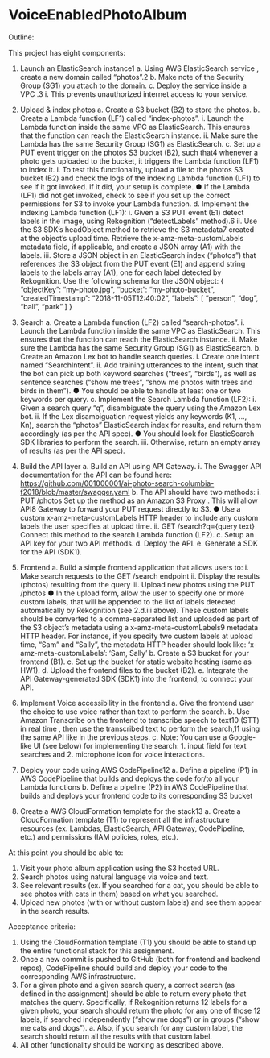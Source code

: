 # VoiceEnabledPhotoAlbum

Outline:

This project has eight components:

1. Launch an ElasticSearch instance1
  a. Using AWS ElasticSearch service , create a new domain called “photos”.2
  b. Make note of the Security Group (SG1) you attach to the domain.
  c. Deploy the service inside a VPC .3
    i. This prevents unauthorized internet access to your service.
    
2. Upload & index photos
  a. Create a S3 bucket (B2) to store the photos.
  b. Create a Lambda function (LF1) called “index-photos”.
    i. Launch the Lambda function inside the same VPC as ElasticSearch. This ensures that the function can reach the ElasticSearch instance.
    ii. Make sure the Lambda has the same Security Group (SG1) as ElasticSearch.
  c. Set up a PUT event trigger on the photos S3 bucket (B2), such that4 whenever a photo gets uploaded to the bucket, it triggers the Lambda function (LF1) to index it.
    i. To test this functionality, upload a file to the photos S3 bucket (B2) and check the logs of the indexing Lambda function (LF1) to see if it got invoked. If it did, your setup is complete.
        ● If the Lambda (LF1) did not get invoked, check to see if you set up the correct permissions for S3 to invoke your Lambda function.
  d. Implement the indexing Lambda function (LF1):
    i. Given a S3 PUT event (E1) detect labels in the image, using Rekognition (“detectLabels” method).6
    ii. Use the S3 SDK’s headObject method to retrieve the S3 metadata7 created at the object’s upload time. Retrieve the x-amz-meta-customLabels metadata field, if applicable, and create a JSON array (A1) with the labels.
    iii. Store a JSON object in an ElasticSearch index (“photos”) that references the S3 object from the PUT event (E1) and append string labels to the labels array (A1), one for each label detected by Rekognition.
         Use the following schema for the JSON object:
          {
          “objectKey”: “my-photo.jpg”,
          “bucket”: “my-photo-bucket”,
          “createdTimestamp”: “2018-11-05T12:40:02”,
          “labels”: [
          “person”,
          “dog”,
          “ball”,
          “park”
          ]
          }
3. Search
  a. Create a Lambda function (LF2) called “search-photos”.
    i. Launch the Lambda function inside the same VPC as ElasticSearch. This ensures that the function can reach the ElasticSearch instance.
    ii. Make sure the Lambda has the same Security Group (SG1) as ElasticSearch.
  b. Create an Amazon Lex bot to handle search queries.
    i. Create one intent named “SearchIntent”.
    ii. Add training utterances to the intent, such that the bot can pick up both keyword searches (“trees”, “birds”), as well as sentence searches (“show me trees”, “show me photos with trees and birds in them”).
        ● You should be able to handle at least one or two keywords per query.
  c. Implement the Search Lambda function (LF2):
     i. Given a search query “q”, disambiguate the query using the Amazon Lex bot.
     ii. If the Lex disambiguation request yields any keywords (K1, ..., Kn), search the “photos” ElasticSearch index for results, and return them accordingly (as per the API spec).
        ● You should look for ElasticSearch SDK libraries to perform the search.
     iii. Otherwise, return an empty array of results (as per the API spec).
     
4. Build the API layer
  a. Build an API using API Gateway.
    i. The Swagger API documentation for the API can be found here: https://github.com/001000001/ai-photo-search-columbia-f2018/blob/master/swagger.yaml
  b. The API should have two methods:
    i. PUT /photos Set up the method as an Amazon S3 Proxy . This will allow API8 Gateway to forward your PUT request directly to S3.
      ● Use a custom x-amz-meta-customLabels HTTP header to include any custom labels the user specifies at upload time.
    ii. GET /search?q={query text} Connect this method to the search Lambda function (LF2).
  c. Setup an API key for your two API methods.
  d. Deploy the API.
  e. Generate a SDK for the API (SDK1).
  
5. Frontend
  a. Build a simple frontend application that allows users to:
    i. Make search requests to the GET /search endpoint
    ii. Display the results (photos) resulting from the query
    iii. Upload new photos using the PUT /photos
      ● In the upload form, allow the user to specify one or more custom labels, that will be appended to the list of labels detected automatically by Rekognition (see 2.d.iii above). These custom labels should be converted to a comma-separated list and uploaded as part of the S3 object’s metadata using a x-amz-meta-customLabels9 metadata HTTP header. For instance, if you specify two custom labels at upload time, “Sam” and “Sally”, the metadata HTTP header should look like: ‘x-amz-meta-customLabels’: ‘Sam, Sally’
  b. Create a S3 bucket for your frontend (B1).
  c. Set up the bucket for static website hosting (same as HW1).
  d. Upload the frontend files to the bucket (B2).
  e. Integrate the API Gateway-generated SDK (SDK1) into the frontend, to connect your API.

6. Implement Voice accessibility in the frontend
  a. Give the frontend user the choice to use voice rather than text to perform the search.
  b. Use Amazon Transcribe on the frontend to transcribe speech to text10 (STT) in real time , then use the transcribed text to perform the search,11 using the same API like in the previous steps.
  c. Note: You can use a Google-like UI (see below) for implementing the search: 1. input field for text searches and 2. microphone icon for voice interactions.

7. Deploy your code using AWS CodePipeline12
  a. Define a pipeline (P1) in AWS CodePipeline that builds and deploys the code for/to all your Lambda functions
  b. Define a pipeline (P2) in AWS CodePipeline that builds and deploys your frontend code to its corresponding S3 bucket

8. Create a AWS CloudFormation template for the stack13
  a. Create a CloudFormation template (T1) to represent all the infrastructure resources (ex. Lambdas, ElasticSearch, API Gateway, CodePipeline, etc.) and permissions (IAM policies, roles, etc.).



At this point you should be able to:
1. Visit your photo album application using the S3 hosted URL.
2. Search photos using natural language via voice and text.
3. See relevant results (ex. If you searched for a cat, you should be able to see photos with cats in them) based on what you searched.
4. Upload new photos (with or without custom labels) and see them appear in the search results.


Acceptance criteria:
1. Using the CloudFormation template (T1) you should be able to stand up the entire functional stack for this assignment.
2. Once a new commit is pushed to GitHub (both for frontend and backend repos), CodePipeline should build and deploy your code to the corresponding AWS infrastructure.
3. For a given photo and a given search query, a correct search (as defined in the assignment) should be able to return every photo that matches the query. Specifically, if Rekognition returns 12 labels for a given photo, your search should return the photo for any one of those 12 labels, if searched independently (“show me dogs”) or in groups (“show me cats and dogs”).
a. Also, if you search for any custom label, the search should return all the results with that custom label.
4. All other functionality should be working as described above.
